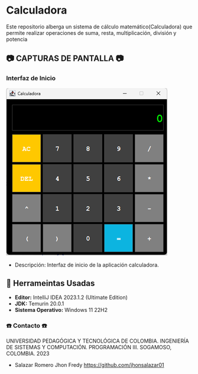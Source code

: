 # Calculadora

Este repositorio alberga un sistema de cálculo matemático(Calculadora) que permite realizar operaciones de suma, resta, multiplicación, división y potencia

## :camera: CAPTURAS DE PANTALLA :camera:

### Interfaz de Inicio

![Página de Inicio](https://github.com/jhonsalazar01/Calculadora/blob/main/ProyectoCalculadora/Screen/IMG_001.png)
- Descripción: Interfaz de inicio de la aplicación calculadora.

## :hammer: Herrameintas Usadas

- **Editor:** IntelliJ IDEA 2023.1.2 (Ultimate Edition)
- **JDK:** Temurin 20.0.1
- **Sistema Operativo:** Windows 11 22H2



### :telephone: Contacto :telephone:
UNIVERSIDAD PEDAGÓGICA Y TECNOLÓGICA DE COLOMBIA.
INGENIERÍA DE SISTEMAS Y COMPUTACIÓN.
PROGRAMACIÓN III.
SOGAMOSO, COLOMBIA.
2023

- Salazar Romero Jhon Fredy https://github.com/jhonsalazar01

